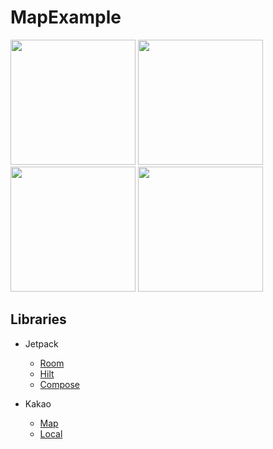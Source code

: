 # MapExample

<div>
<img width="200" src="https://user-images.githubusercontent.com/32588087/216824355-9cfbdfed-6e28-470b-950a-19d61931b131.jpeg">
<img width="200" src="https://user-images.githubusercontent.com/32588087/216824370-268c22b1-05ec-4598-810a-810cbf876ac4.jpeg">
<img width="200" src="https://user-images.githubusercontent.com/32588087/216824368-dc4d0c46-f915-4234-95c0-b7dac408dc21.jpeg">
<img width="200" src="https://user-images.githubusercontent.com/32588087/216824366-5d8ffd18-35e8-48a1-a545-dccfca487782.jpeg">
</div>

## Libraries

- Jetpack
    - [Room](https://developer.android.com/jetpack/androidx/releases/room?hl=ko)
    - [Hilt](https://developer.android.com/jetpack/androidx/releases/hilt?hl=ko)
    - [Compose](https://developer.android.com/jetpack/androidx/releases/compose?hl=ko)

- Kakao
    - [Map](https://apis.map.kakao.com/android/guide/)
    - [Local](https://developers.kakao.com/docs/latest/ko/local/dev-guide)
